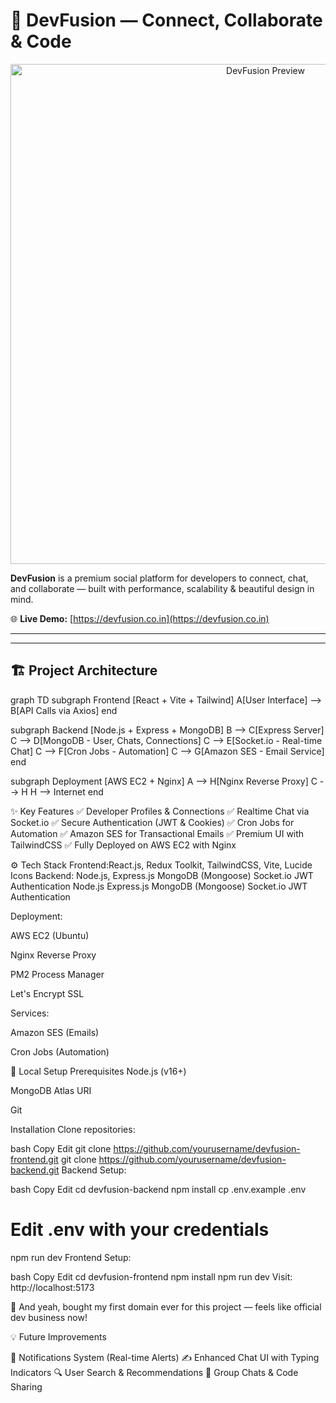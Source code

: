 # 🚀 DevFusion — Connect, Collaborate & Code

<div align="center">
  <img src="https://devfusion.co.in/preview.jpg" alt="DevFusion Preview" width="800">
</div>

**DevFusion** is a premium social platform for developers to connect, chat, and collaborate — built with performance, scalability & beautiful design in mind.

🌐 **Live Demo:** [https://devfusion.co.in](https://devfusion.co.in)

---



---

## 🏗️ Project Architecture

graph TD
  subgraph Frontend [React + Vite + Tailwind]
    A[User Interface] --> B[API Calls via Axios]
  end

  subgraph Backend [Node.js + Express + MongoDB]
    B --> C[Express Server]
    C --> D[MongoDB - User, Chats, Connections]
    C --> E[Socket.io - Real-time Chat]
    C --> F[Cron Jobs - Automation]
    C --> G[Amazon SES - Email Service]
  end

  subgraph Deployment [AWS EC2 + Nginx]
    A --> H[Nginx Reverse Proxy]
    C --> H
    H --> Internet
  end

✨ Key Features
✅ Developer Profiles & Connections
✅ Realtime Chat via Socket.io
✅ Secure Authentication (JWT & Cookies)
✅ Cron Jobs for Automation
✅ Amazon SES for Transactional Emails
✅ Premium UI with TailwindCSS
✅ Fully Deployed on AWS EC2 with Nginx

⚙️ Tech Stack
Frontend:React.js, Redux Toolkit, TailwindCSS, Vite, Lucide Icons
Backend: Node.js, Express.js
MongoDB (Mongoose)
Socket.io
JWT Authentication
Node.js
Express.js
MongoDB (Mongoose)
Socket.io
JWT Authentication

Deployment:

AWS EC2 (Ubuntu)

Nginx Reverse Proxy

PM2 Process Manager

Let's Encrypt SSL

Services:

Amazon SES (Emails)

Cron Jobs (Automation)

🔧 Local Setup
Prerequisites
Node.js (v16+)

MongoDB Atlas URI

Git

Installation
Clone repositories:

bash
Copy
Edit
git clone https://github.com/yourusername/devfusion-frontend.git
git clone https://github.com/yourusername/devfusion-backend.git
Backend Setup:

bash
Copy
Edit
cd devfusion-backend
npm install
cp .env.example .env
# Edit .env with your credentials
npm run dev
Frontend Setup:

bash
Copy
Edit
cd devfusion-frontend
npm install
npm run dev
Visit: http://localhost:5173



💸 And yeah, bought my first domain ever for this project — feels like official dev business now!

💡 Future Improvements

🔔 Notifications System (Real-time Alerts)
✍️ Enhanced Chat UI with Typing Indicators
🔍 User Search & Recommendations
👥 Group Chats & Code Sharing


